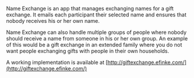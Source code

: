 Name Exchange is an app that manages exchanging names for a gift exchange.  It emails each participant their selected name and ensures that nobody receives his or her own name.

Name Exchange can also handle multiple groups of people where nobody should receive a name from someone in his or her own group. An example of this would be a gift exchange in an extended family where you do not want people exchanging gifts with people in their own households.

A working implementation is available at [http://giftexchange.efinke.com/](http://giftexchange.efinke.com/)